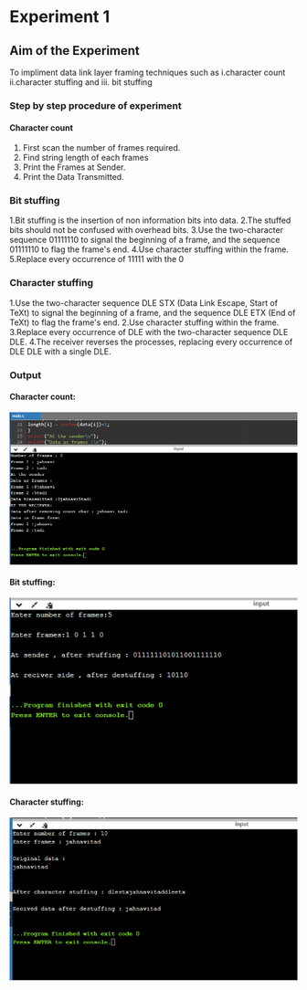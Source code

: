 # Experiment 1

## Aim of the Experiment
To impliment data link layer framing techniques such as
i.character count ii.character stuffing and iii. bit stuffing

### Step by step procedure of experiment

#### Character count

1. First scan the number of frames required.
2. Find string length of each frames
3. Print the Frames at Sender.
4. Print  the Data Transmitted.

### Bit stuffing 

1.Bit stuffing is the insertion of non information bits into data. 
2.The stuffed bits should not be confused with overhead bits.
3.Use the two-character sequence 01111110  to signal the beginning of a frame, and the sequence 01111110 to flag the frame's end.
4.Use character stuffing within the frame. 
5.Replace every occurrence of 11111 with the 0

### Character stuffing

1.Use the two-character sequence DLE STX (Data Link Escape, Start of TeXt) to signal the beginning of a frame, and the sequence DLE ETX (End of TeXt) to flag the frame's end.
2.Use character stuffing within the frame.
3.Replace every occurrence of DLE with the two-character sequence DLE DLE.
4.The receiver reverses the processes, replacing every occurrence of DLE DLE with a single DLE.

### Output

#### Character count:

![output](Output.png)

#### Bit stuffing:

![output](Bitstuffing.png)

#### Character stuffing:

![output](Characterstuffing.png)
